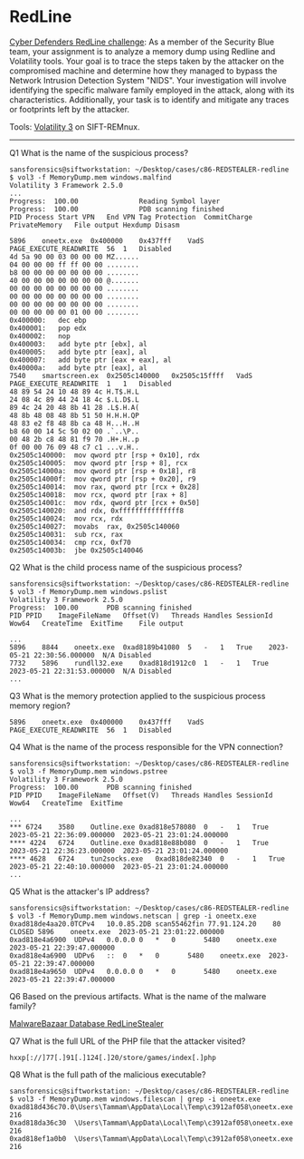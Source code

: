 # RedLine

[Cyber Defenders RedLine challenge](https://cyberdefenders.org/blueteam-ctf-challenges/106): As a member of the Security Blue team, your assignment is to analyze a memory dump using Redline and Volatility tools. Your goal is to trace the steps taken by the attacker on the compromised machine and determine how they managed to bypass the Network Intrusion Detection System "NIDS". Your investigation will involve identifying the specific malware family employed in the attack, along with its characteristics. Additionally, your task is to identify and mitigate any traces or footprints left by the attacker.

Tools: [Volatility 3](https://docs.remnux.org/discover-the-tools/perform+memory+forensics) on SIFT-REMnux.

----

Q1 What is the name of the suspicious process?

```text
sansforensics@siftworkstation: ~/Desktop/cases/c86-REDSTEALER-redline
$ vol3 -f MemoryDump.mem windows.malfind
Volatility 3 Framework 2.5.0
...
Progress:  100.00               Reading Symbol layer                                 Progress:  100.00               PDB scanning finished                                                                                              
PID	Process	Start VPN	End VPN	Tag	Protection	CommitCharge	PrivateMemory	File output	Hexdump	Disasm

5896	oneetx.exe	0x400000	0x437fff	VadS	PAGE_EXECUTE_READWRITE	56	1	Disabled	
4d 5a 90 00 03 00 00 00	MZ......
04 00 00 00 ff ff 00 00	........
b8 00 00 00 00 00 00 00	........
40 00 00 00 00 00 00 00	@.......
00 00 00 00 00 00 00 00	........
00 00 00 00 00 00 00 00	........
00 00 00 00 00 00 00 00	........
00 00 00 00 00 01 00 00	........	
0x400000:	dec	ebp
0x400001:	pop	edx
0x400002:	nop	
0x400003:	add	byte ptr [ebx], al
0x400005:	add	byte ptr [eax], al
0x400007:	add	byte ptr [eax + eax], al
0x40000a:	add	byte ptr [eax], al
7540	smartscreen.ex	0x2505c140000	0x2505c15ffff	VadS	PAGE_EXECUTE_READWRITE	1	1	Disabled	
48 89 54 24 10 48 89 4c	H.T$.H.L
24 08 4c 89 44 24 18 4c	$.L.D$.L
89 4c 24 20 48 8b 41 28	.L$.H.A(
48 8b 48 08 48 8b 51 50	H.H.H.QP
48 83 e2 f8 48 8b ca 48	H...H..H
b8 60 00 14 5c 50 02 00	.`..\P..
00 48 2b c8 48 81 f9 70	.H+.H..p
0f 00 00 76 09 48 c7 c1	...v.H..	
0x2505c140000:	mov	qword ptr [rsp + 0x10], rdx
0x2505c140005:	mov	qword ptr [rsp + 8], rcx
0x2505c14000a:	mov	qword ptr [rsp + 0x18], r8
0x2505c14000f:	mov	qword ptr [rsp + 0x20], r9
0x2505c140014:	mov	rax, qword ptr [rcx + 0x28]
0x2505c140018:	mov	rcx, qword ptr [rax + 8]
0x2505c14001c:	mov	rdx, qword ptr [rcx + 0x50]
0x2505c140020:	and	rdx, 0xfffffffffffffff8
0x2505c140024:	mov	rcx, rdx
0x2505c140027:	movabs	rax, 0x2505c140060
0x2505c140031:	sub	rcx, rax
0x2505c140034:	cmp	rcx, 0xf70
0x2505c14003b:	jbe	0x2505c140046
```

Q2 What is the child process name of the suspicious process?

```text
sansforensics@siftworkstation: ~/Desktop/cases/c86-REDSTEALER-redline
$ vol3 -f MemoryDump.mem windows.pslist
Volatility 3 Framework 2.5.0
Progress:  100.00		PDB scanning finished                        
PID	PPID	ImageFileName	Offset(V)	Threads	Handles	SessionId	Wow64	CreateTime	ExitTime	File output

...
5896	8844	oneetx.exe	0xad8189b41080	5	-	1	True	2023-05-21 22:30:56.000000 	N/A	Disabled
7732	5896	rundll32.exe	0xad818d1912c0	1	-	1	True	2023-05-21 22:31:53.000000 	N/A	Disabled
...
```

Q3 What is the memory protection applied to the suspicious process memory region?

```text
5896	oneetx.exe	0x400000	0x437fff	VadS	PAGE_EXECUTE_READWRITE	56	1	Disabled
```

Q4 What is the name of the process responsible for the VPN connection?

```text
sansforensics@siftworkstation: ~/Desktop/cases/c86-REDSTEALER-redline
$ vol3 -f MemoryDump.mem windows.pstree
Volatility 3 Framework 2.5.0
Progress:  100.00		PDB scanning finished                        
PID	PPID	ImageFileName	Offset(V)	Threads	Handles	SessionId	Wow64	CreateTime	ExitTime

...
*** 6724	3580	Outline.exe	0xad818e578080	0	-	1	True	2023-05-21 22:36:09.000000 	2023-05-21 23:01:24.000000 
**** 4224	6724	Outline.exe	0xad818e88b080	0	-	1	True	2023-05-21 22:36:23.000000 	2023-05-21 23:01:24.000000 
**** 4628	6724	tun2socks.exe	0xad818de82340	0	-	1	True	2023-05-21 22:40:10.000000 	2023-05-21 23:01:24.000000
...
```

Q5 What is the attacker's IP address?

```text
sansforensics@siftworkstation: ~/Desktop/cases/c86-REDSTEALER-redline
$ vol3 -f MemoryDump.mem windows.netscan | grep -i oneetx.exe
0xad818de4aa20.0TCPv4	10.0.85.2DB scan55462fin 77.91.124.20    80      CLOSED	5896	oneetx.exe	2023-05-21 23:01:22.000000 
0xad818e4a6900	UDPv4	0.0.0.0	0	*	0		5480	oneetx.exe	2023-05-21 22:39:47.000000 
0xad818e4a6900	UDPv6	::	0	*	0		5480	oneetx.exe	2023-05-21 22:39:47.000000 
0xad818e4a9650	UDPv4	0.0.0.0	0	*	0		5480	oneetx.exe	2023-05-21 22:39:47.000000
```

Q6 Based on the previous artifacts. What is the name of the malware family?

[MalwareBazaar Database RedLineStealer](https://bazaar.abuse.ch/sample/cb1db618ce36feea3e333e74e920a76332340f0094fe777aba6d95d08c80743b/)

Q7 What is the full URL of the PHP file that the attacker visited?

```text
hxxp[://]77[.]91[.]124[.]20/store/games/index[.]php
```

Q8 What is the full path of the malicious executable?

```text
sansforensics@siftworkstation: ~/Desktop/cases/c86-REDSTEALER-redline
$ vol3 -f MemoryDump.mem windows.filescan | grep -i oneetx.exe
0xad818d436c70.0\Users\Tammam\AppData\Local\Temp\c3912af058\oneetx.exe	216
0xad818da36c30	\Users\Tammam\AppData\Local\Temp\c3912af058\oneetx.exe	216
0xad818ef1a0b0	\Users\Tammam\AppData\Local\Temp\c3912af058\oneetx.exe	216
```
